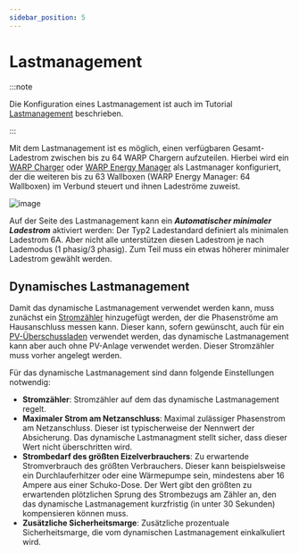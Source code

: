 ```yaml
---
sidebar_position: 5
---
```


# Lastmanagement

:::note

Die Konfiguration eines Lastmanagement ist auch im Tutorial [Lastmanagement](/docs/tutorials/chargemanagement) beschrieben.

:::

Mit dem Lastmanagement ist es möglich, einen verfügbaren Gesamt-Ladestrom zwischen bis zu 64 WARP Chargern aufzuteilen. Hierbei wird ein [WARP Charger](/docs/warp_charger/introduction) oder [WARP Energy Manager](/docs/warp_energy_manager/introduction) als
Lastmanager konfiguriert, der die weiteren bis zu 63 Wallboxen (WARP Energy Manager: 64 Wallboxen) im Verbund steuert und ihnen Ladeströme zuweist.

![image](/img/webinterface/energy_management/warp-loadmanagement.jpeg)

Auf der Seite des Lastmanagement kann ein ***Automatischer minimaler Ladestrom*** aktiviert werden: Der Typ2 Ladestandard definiert als minimalen Ladestrom 6A. Aber nicht alle unterstützen diesen Ladestrom je nach Lademodus (1 phasig/3 phasig).
Zum Teil muss ein etwas höherer minimaler Ladestrom gewählt werden.

## Dynamisches Lastmanagement

Damit das dynamische Lastmanagement verwendet werden kann, muss zunächst ein [Stromzähler](/docs/webinterface/energy_management/energy_meters) hinzugefügt
werden, der die Phasenströme am Hausanschluss messen kann. Dieser kann, sofern gewünscht, auch für ein [PV-Überschussladen](/tutorials/pv_excess_charging.md) verwendet werden, das dynamische Lastmanagement
kann aber auch ohne PV-Anlage verwendet werden. Dieser Stromzähler muss vorher angelegt werden.

Für das dynamische Lastmanagement sind dann folgende Einstellungen notwendig:

* **Stromzähler**: Stromzähler auf dem das dynamische Lastmanagement regelt.
* **Maximaler Strom am Netzanschluss**: Maximal zulässiger Phasenstrom am Netzanschluss. Dieser ist typischerweise der Nennwert der Absicherung. Das dynamische Lastmanagment stellt sicher, dass dieser Wert nicht überschritten wird.
* **Strombedarf des größten Eizelverbrauchers**: Zu erwartende Stromverbrauch des größten Verbrauchers. Dieser kann beispielsweise ein Durchlauferhitzer oder eine Wärmepumpe sein, mindestens aber 16 Ampere aus einer Schuko-Dose. Der Wert gibt den größten zu erwartenden
plötzlichen Sprung des Strombezugs am Zähler an, den das dynamische Lastmanagement kurzfristig (in unter 30 Sekunden) kompensieren können muss.
* **Zusätzliche Sicherheitsmarge**: Zusätzliche prozentuale Sicherheitsmarge, die vom dynamischen Lastmanagement einkalkuliert wird.
